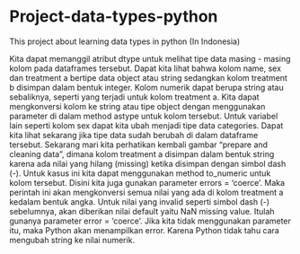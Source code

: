 # Project-data-types-python
This project about learning data types in python (In Indonesia)

Kita dapat memanggil atribut dtype untuk melihat tipe data masing - masing kolom pada dataframes tersebut. Dapat kita lihat bahwa kolom name, sex dan treatment a bertipe data object atau string sedangkan kolom treatment b disimpan dalam bentuk integer. Kolom numerik dapat berupa string atau sebaliknya, seperti yang terjadi untuk kolom treatment a. Kita dapat mengkonversi kolom ke string atau tipe object dengan menggunakan parameter di dalam method astype untuk kolom tersebut. 
Untuk variabel lain seperti kolom sex dapat kita ubah menjadi tipe data categories.
Dapat kita lihat sekarang jika tipe data sudah berubah di dalam dataframe tersebut.
Sekarang mari kita perhatikan kembali gambar “prepare and cleaning data”, dimana kolom treatment a disimpan dalam bentuk string karena ada nilai yang hilang (missing) ketika disimpan dengan simbol dash (-). Untuk kasus ini kita dapat menggunakan method to_numeric untuk kolom tersebut.
Disini kita juga gunakan parameter errors = ‘coerce’. Maka perintah ini akan mengkonversi semua nilai yang ada di kolom treatment a kedalam bentuk angka.
Untuk nilai yang invalid seperti simbol dash (-) sebelumnya, akan diberikan nilai default yaitu NaN missing value. Itulah gunanya parameter error = ‘coerce’. Jika kita tidak menggunakan parameter itu, maka Python akan menampilkan error. Karena Python tidak tahu cara mengubah string ke nilai numerik.
